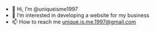 - 👋 Hi, I’m @uniqueisme1997
- 👀 I’m interested in developing a website for my business 
- 📫 How to reach me unique.is.me.1997@gmail.com

<!---
uniqueisme1997/uniqueisme1997 is a ✨ special ✨ repository because its `README.md` (this file) appears on your GitHub profile.
You can click the Preview link to take a look at your changes.
--->
